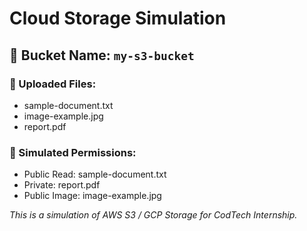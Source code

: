 # Cloud Storage Simulation

## 📁 Bucket Name: `my-s3-bucket`

### 📄 Uploaded Files:
- sample-document.txt
- image-example.jpg
- report.pdf

### 🔐 Simulated Permissions:
- Public Read: sample-document.txt
- Private: report.pdf
- Public Image: image-example.jpg

*This is a simulation of AWS S3 / GCP Storage for CodTech Internship.*
